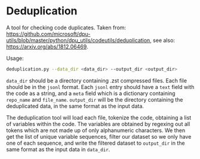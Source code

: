# Deduplication

A tool for checking code duplicates. Taken from: https://github.com/microsoft/dpu-utils/blob/master/python/dpu_utils/codeutils/deduplication, see also: https://arxiv.org/abs/1812.06469.

Usage:

```bash
deduplication.py --data_dir <data_dir> --output_dir <output_dir>
```

`data_dir` should be a directory containing .zst compressed files. Each file should be in the `jsonl` format. Each `jsonl` entry should have a `text` field with the code as a string, and a `meta` field which is a dictionary containing `repo_name` and `file_name`. `output_dir` will be the directory containing the deduplicated data, in the same format as the input data.

The deduplication tool will load each file, tokenize the code, obtaining a list of variables within the code. The variables are obtained by regexing out all tokens which are not made up of only alphanumeric characters. We then get the list of unique variable sequences, filter our dataset so we only have one of each sequence, and write the filtered dataset to `output_dir` in the same format as the input data in `data_dir`.
